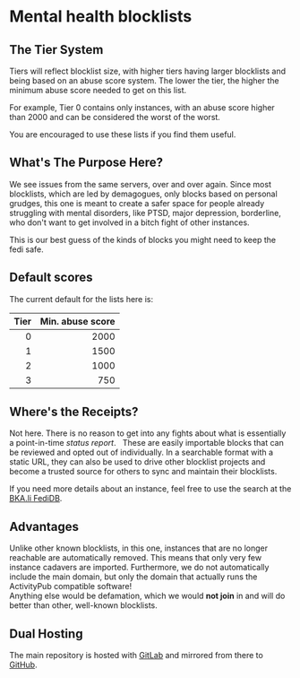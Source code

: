 # Mental health blocklists

## The Tier System

Tiers will reflect blocklist size, with higher tiers having larger blocklists and being based on an abuse score system.
The lower the tier, the higher the minimum abuse score needed to get on this list.

For example, Tier 0 contains only instances, with an abuse score higher than 2000 and can be considered the worst of
the worst.  

You are encouraged to use these lists if you find them useful.

## What's The Purpose Here?

We see issues from the same servers, over and over again. Since most blocklists, which are led by demagogues, only
blocks based on personal grudges, this one is meant to create a safer space for people already struggling with mental
disorders, like PTSD, major depression, borderline, who don't want to get involved in a bitch fight of other instances.

This is our best guess of the kinds of blocks you might need to keep the fedi safe.  

## Default scores

The current default for the lists here is:

| Tier | Min. abuse score |
|-----:|-----------------:|
|    0 |             2000 |
|    1 |             1500 |
|    2 |             1000 |
|    3 |              750 |

## Where's the Receipts?

Not here. There is no reason to get into any fights about what is essentially a point-in-time *status report*.  
These are easily importable blocks that can be reviewed and opted out of individually. In a searchable format with a
static URL, they can also be used to drive other blocklist projects and become a trusted source for others to sync and
maintain their blocklists.  

If you need more details about an instance, feel free to use the search at the [BKA.li FediDB](https://l.bka.li/fedidb).

## Advantages

Unlike other known blocklists, in this one, instances that are no longer reachable are automatically removed. This means
that only very few instance cadavers are imported. Furthermore, we do not automatically include the main domain, but
only the domain that actually runs the ActivityPub compatible software!  
Anything else would be defamation, which we would **not join** in and will do better than other, well-known blocklists.

## Dual Hosting

The main repository is hosted with [GitLab](https://git.bka.li/kromonos/fedi-health) and mirrored from there to 
[GitHub](https://github.com/kromonos/fedi-health).
